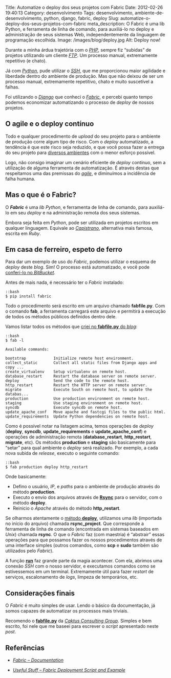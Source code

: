 Title: Automatize o deploy dos seus projetos com Fabric
Date: 2012-02-26 19:40:13
Category: desenvolvimento
Tags: desenvolvimento, ambiente-de-desenvolvimento, python, django, fabric, deploy
Slug: automatize-o-deploy-dos-seus-projetos-com-fabric
meta_description: O Fabric é uma lib Python, e ferramenta de linha de comando, para auxiliá-lo no deploy e administração de seus sistemas Web, independentemente da linguagem de programação escolhida.
Image: /images/blog/deploy.jpg
Alt: Deploy now!

Durante a minha árdua trajetória com o [*PHP*][],
sempre fiz “subidas” de projetos utilizando um cliente [*FTP*][]. Um
processo manual, extremamente repetitivo (e chato).

<!-- PELICAN_END_SUMMARY -->

Já com [*Python*][], pude utilizar o [*SSH*][], que me proporcionou
maior agilidade e liberdade dentro do ambiente de produção. Mas que não
deixou de ser um processo manual, extremamente repetitivo, chato e muito
suscetível a falhas.

Foi utilizando o [*Django*][] que conheci o [*Fabric*][], e percebi
quanto tempo podemos economizar automatizando o processo de _deploy_ de
nossos projetos.

## O agile e o deploy contínuo

Todo e qualquer procedimento de _upload_ do seu projeto para o ambiente
de produção corre algum tipo de risco. Com o _deploy_ automatizado,
a tendência é que este risco seja reduzido, e que você possa fazer a
entrega do seu projeto para [diversos ambientes][] com o menor esforço
possível.

Logo, não consigo imaginar um cenário eficiente de _deploy_
contínuo, sem a utilização de alguma ferramenta de automatização. É
através destas que respeitamos uma das premissas do [*agile*][], e
diminuímos a incidência de falha humana.

## Mas o que é o Fabric?

O **_Fabric_** é uma _lib_ _Python_, e ferramenta de linha de comando,
para auxiliá-lo em seu _deploy_ e na administração remota dos seus
sistemas.

Embora seja feita em _Python_, pode ser utilizada em projetos escritos
em qualquer linguagem. Equivale ao [*Capistrano*][], alternativa mais
famosa, escrita em _Ruby_.

## Em casa de ferreiro, espeto de ferro

Para dar um exemplo de uso do _Fabric_, podemos utilizar o esquema de
_deploy_ deste _blog_. Sim! O processo está automatizado, e você pode
[conferí-lo no *BitBucket*][].

Antes de mais nada, é necessário ter o _Fabric_ instalado:

    ::bash
    $ pip install fabric

Todo o procedimento será escrito em um arquivo chamado **fabfile.py**.
Com o comando **fab**, a ferramenta carregará este arquivo e permitirá a
execução de todos os métodos públicos definidos dentro dele.

Vamos listar todos os métodos que [criei no **fabfile.py** do *blog*][]:

    ::bash
    $ fab -l

    Available commands:

    bootstrap            Initialize remote host environment.
    collect_static       Collect all static files from Django apps and copy ...
    create_virtualenv    Setup virtualenv on remote host.
    database_restart     Restart the database server on remote server.
    deploy               Send the code to the remote host.
    http_restart         Restart the HTTP server on remote server.
    migrate              Execute South on remote host, to update the databas...
    production           Use production environment on remote host.
    staging              Use staging environment on remote host.
    syncdb               Execute syncdb on remote host.
    update_apache_conf   Move apache and fastcgi files to the public html.
    update_requirements  Update Python dependencies on remote host.

Como é possível notar na listagem acima, temos operações de _deploy_
(**deploy**, **syncdb**, **update_requirements** e
**update_apache_conf**) e operações de administração remota
(**database_restart**, **http_restart**, **migrate**, etc). Os métodos
**production** e **staging** são basicamente para “setar” para qual
ambiente o _deploy_ será realizado. Por exemplo, a cada nova subida de
_release_, executo o seguinte comando:

    ::bash
    $ fab production deploy http_restart

Onde basicamente:

- Defino o usuário, _IP_, e _paths_ para o ambiente de produção através do método **production**.
- Executo o envio dos arquivos através de [**Rsync**][] para o servidor, com o método **deploy**.
- Reinicio o _Apache_ através do método **http_restart**.

Se olharmos atentamente o [método **deploy**][], utilizamos uma _lib_
(importada no início do arquivo) chamada **rsync_project**. Que
corresponde a ferramenta de linha de comando (encontrada em sistemas
baseados em _Unix_) chamada **rsync**. O que o _Fabric_ faz (com
maestria) é “abstrair” essas operações para que possamos fazer os nossos
procedimentos através de uma interface simples (outros comandos, como
**scp** e **sudo** também são utilizados pelo _Fabric_).

A função [**run**][] faz grande parte da magia acontecer. Com ela,
abrimos uma conexão _SSH_ com o nosso servidor, e executamos comandos
como se estívessemos em um terminal. Extremamente útil para fazer
_restart_ de serviços, escalonamento de _logs_, limpeza de temporários,
etc.

## Considerações finais

O _Fabric_ é muito simples de usar. Lendo o básico da documentação, já
somos capazes de automatizar os processos mais triviais.

Recomendo o [**fabfile.py**][] da [*Caktus Consulting Group*][]. Simples
e bem escrito, foi nele que me baseei para escrever o _script_
apresentado neste _post_.

## Referências

- [*Fabric – Documentation*][]
- [*Useful Stuff – Fabric Deployment Script and Example*][]

  [*PHP*]: {tag}php
  "Leia mais sobre PHP"
  [*FTP*]: http://pt.wikipedia.org/wiki/File_Transfer_Protocol
  "Leia mais sobre File Transfer Protocol"
  [*Python*]: {tag}python
  "Leia mais sobre Python"
  [*SSH*]: http://pt.wikipedia.org/wiki/SSH
  "Leia mais sobre Secure Shell"
  [*Django*]: {tag}django
  "Leia mais sobre Django"
  [*Fabric*]: http://docs.fabfile.org/en/1.4.0/index.html
  "A library and command-line tool for streamlining the use of SSH for application deployment or systems administration tasks"
  [diversos ambientes]: {filename}/diferentes-ambientes-development-testing-staging-e-production.md
  "Diferentes ambientes: Development, Testing, Staging e Production"
  [*Agile*]: {tag}agile "Leia mais sobre Agile"
  [*Capistrano*]: http://en.wikipedia.org/wiki/Capistrano
  "Leia mais sobre o Capistrano"
  [conferí-lo no *BitBucket*]: https://bitbucket.org/kplaube/klauslaube.com.br/src/d579e9d81641/fabfile.py
  "Confira o script Fabric no repositório do BitBucket"
  [criei no **fabfile.py** do *blog*]: https://bitbucket.org/kplaube/klauslaube.com.br/src/d579e9d81641/fabfile.py
  "Veja no BitBucket"
  [**Rsync**]: http://pt.wikipedia.org/wiki/Rsync
  "Leia mais sobre Rsync"
  [método **deploy**]: https://bitbucket.org/kplaube/klauslaube.com.br/src/d579e9d81641/fabfile.py#cl-101
  "Veja em detalhes o método deploy"
  [**run**]: https://bitbucket.org/kplaube/klauslaube.com.br/src/d579e9d81641/fabfile.py#cl-199
  "Veja um exemplo de uso no fabfile.py"
  [**fabfile.py**]: https://bitbucket.org/copelco/caktus-deployment/src/6ad8ad84a938/example-django-project/caktus_website/fabfile.py
  "Veja-o no BitBucket"
  [*Caktus Consulting Group*]: http://www.caktusgroup.com/
  "Visite o site da Caktus"
  [*Fabric – Documentation*]: http://docs.fabfile.org/en/1.4.0/index.html
  "Fabric: a library and command-line tool for streamlining the use of SSH for application deployment or systems administration tasks"
  [*Useful Stuff – Fabric Deployment Script and Example*]: http://yuji.wordpress.com/2011/04/09/django-python-fabric-deployment-script-and-example/
  "Excelente exemplo de uso do Fabric"
